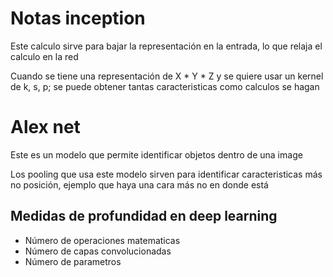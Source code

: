 # Notas inception

Este calculo sirve para bajar la representación en la entrada, lo que relaja el calculo en la red

Cuando se tiene una representación de X * Y * Z y se quiere usar un kernel de k, s, p; se puede obtener tantas caracteristicas como calculos se hagan

# Alex net

Este es un modelo que permite identificar objetos dentro de una image

Los pooling que usa este modelo sirven para identificar caracteristicas más no posición, ejemplo que haya una cara más no en donde está

## Medidas de profundidad en deep learning

- Número de operaciones matematicas
- Número de capas convolucionadas
- Número de parametros